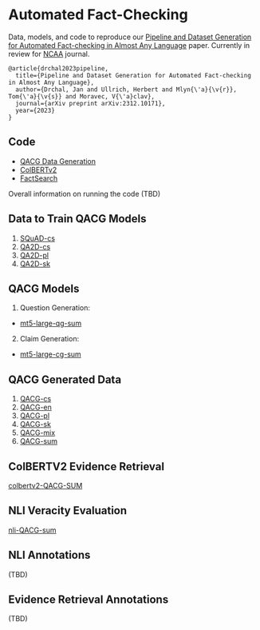# Automated Fact-Checking
Data, models, and code to reproduce our [Pipeline and Dataset Generation for Automated Fact-checking in Almost Any Language](https://arxiv.org/abs/2312.10171) paper.
Currently in review for [NCAA](https://link.springer.com/journal/521) journal.

```
@article{drchal2023pipeline,
  title={Pipeline and Dataset Generation for Automated Fact-checking in Almost Any Language},
  author={Drchal, Jan and Ullrich, Herbert and Mlyn{\'a}{\v{r}}, Tom{\'a}{\v{s}} and Moravec, V{\'a}clav},
  journal={arXiv preprint arXiv:2312.10171},
  year={2023}
}
```

## Code
* [QACG Data Generation](https://github.com/aic-factcheck/Zero-shot-Fact-Verification)
* [ColBERTv2](https://github.com/aic-factcheck/ColBERTv2)
* [FactSearch](https://github.com/aic-factcheck/factsearch)

Overall information on running the code (TBD)

## Data to Train QACG Models
1. [SQuAD-cs](https://huggingface.co/datasets/ctu-aic/squad-cs) 
2. [QA2D-cs](https://huggingface.co/datasets/ctu-aic/qa2d-cs) 
3. [QA2D-pl](https://huggingface.co/datasets/ctu-aic/qa2d-pl) 
4. [QA2D-sk](https://huggingface.co/datasets/ctu-aic/qa2d-sk) 

## QACG Models
1. Question Generation:
* [mt5-large-qg-sum](https://huggingface.co/ctu-aic/mt5-large-qg-sum)
  
2. Claim Generation:
* [mt5-large-cg-sum](https://huggingface.co/ctu-aic/mt5-large-cg-sum)
  
## QACG Generated Data
1. [QACG-cs](https://huggingface.co/datasets/ctu-aic/qacg-cs)
2. [QACG-en](https://huggingface.co/datasets/ctu-aic/qacg-en)
3. [QACG-pl](https://huggingface.co/datasets/ctu-aic/qacg-pl)
4. [QACG-sk](https://huggingface.co/datasets/ctu-aic/qacg-sk)
5. [QACG-mix](https://huggingface.co/datasets/ctu-aic/qacg-mix)
6. [QACG-sum](https://huggingface.co/datasets/ctu-aic/qacg-sum)

## ColBERTV2 Evidence Retrieval
[colbertv2-QACG-SUM](https://huggingface.co/ctu-aic/colbertv2-qacg-sum/tree/main)

## NLI Veracity Evaluation
[nli-QACG-sum](https://huggingface.co/ctu-aic/nli-qacg-sum)

## NLI Annotations
(TBD)
## Evidence Retrieval Annotations
(TBD)
